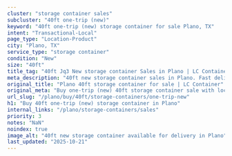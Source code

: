 ```yaml
---
cluster: "storage container sales"
subcluster: "40ft one-trip (new)"
keyword: "40ft one-trip (new) storage container for sale Plano, TX"
intent: "Transactional-Local"
page_type: "Location-Product"
city: "Plano, TX"
service_type: "storage container"
condition: "New"
size: "40ft"
title_tag: "40ft Jq3 New storage container Sales in Plano | LC Container"
meta_description: "40ft new storage container sales in Plano. Fast delivery, competitive pricing. Serving storage containers area. Quote ID: 7DT. Call (214) 524-4168 for your free quote today."
original_title: "Plano 40ft storage container for sale | LC Container"
original_meta: "Buy one-trip (new) 40ft storage container sale with local delivery in Plano, TX. LC Container — local Since 2003. Request a fast quote today."
url_slug: "/plano/buy/40ft/storage-containers/one-trip-new"
h1: "Buy 40ft one-trip (new) storage container in Plano"
internal_links: "/plano/storage-containers/sales"
priority: 3
notes: "NaN"
noindex: true
image_alt: "40ft new storage container available for delivery in Plano"
last_updated: "2025-10-21"
---
```


<!-- TODO: Add unique city/inventory copy, images, and internal links here. -->

